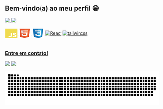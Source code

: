 ## Bem-vindo(a) ao meu perfil 😁

 <div>
   <a href="https://github.com/Jhon-Byron">
   <img height="180em" src="https://github-readme-stats.vercel.app/api?username=Jhon-Byron&show_icons=true&theme=tokyonight&include_all_commits=true&count_private=true"/>
   <img height="180em" src="https://github-readme-stats.vercel.app/api/top-langs/?username=Jhon-Byron&layout=compact&langs_count=6&theme=tokyonight"/>
</div>
    
<div style="display: inline_block"><br>
  <img align="center" alt="Js" height="30" width="40" src="https://raw.githubusercontent.com/devicons/devicon/master/icons/javascript/javascript-plain.svg">
  <img align="center" alt="HTML" height="30" width="40" src="https://raw.githubusercontent.com/devicons/devicon/master/icons/html5/html5-original.svg">
  <img align="center" alt="CSS" height="30" width="40" src="https://raw.githubusercontent.com/devicons/devicon/master/icons/css3/css3-original.svg">
  <img align="center" alt="React" height="30" width="40" 
src="https://cdn.jsdelivr.net/gh/devicons/devicon/icons/react/react-original-wordmark.svg">
   <img align="center" alt="tailwincss" height="30" width="40"
src="https://cdn.jsdelivr.net/gh/devicons/devicon/icons/tailwindcss/tailwindcss-original-wordmark.svg" />
          
</div>
 
<br>
 
### Entre em contato!
 
<div> 
  <a href="https://www.instagram.com/_jhon_byron_/" target="_blank"><img src="https://img.shields.io/badge/-Instagram-%23E4405F?style=for-the-badge&logo=instagram&logoColor=white" target="_blank"></a>
  <a href="https://www.linkedin.com/in/jhon-byron-7b12881b1/" target="_blank"><img src="https://img.shields.io/badge/-LinkedIn-%230077B5?style=for-the-badge&logo=linkedin&logoColor=white" target="_blank"></a>
</div>

![snake gif](https://github.com/Jhon-Byron/Jhon-Byron/blob/output/github-contribution-grid-snake.svg)
